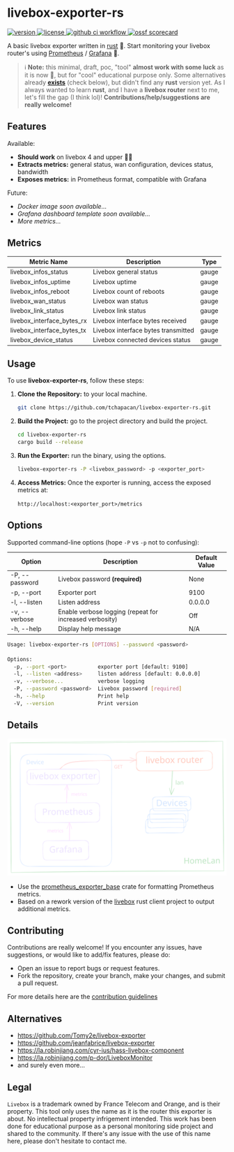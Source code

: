 # livebox-exporter-rs

<p>
    <a href="https://github.com/tchapacan/livebox-exporter-rs">
        <img src="https://img.shields.io/badge/dynamic/toml?url=https://raw.githubusercontent.com/tchapacan/livebox-exporter-rs/master/Cargo.toml&query=$.package.version&style=for-the-badge&label=Version" alt="version">
    </a>
    <a href="https://github.com/tchapacan/livebox-exporter-rs/blob/main/LICENSE">
        <img src="https://img.shields.io/github/license/tchapacan/livebox-exporter-rs.svg?style=for-the-badge" alt="license">
    </a>
    <a href="https://github.com/tchapacan/livebox-exporter-rs/actions?query=workflow%3A%22Code%20Checks%22">
        <img src="https://img.shields.io/github/actions/workflow/status/tchapacan/livebox-exporter-rs/code-checks.yml?style=for-the-badge" alt="github ci workflow">
    </a>
    <a href="https://api.securityscorecards.dev/projects/github.com/tchapacan/livebox-exporter-rs">
      <img src="https://api.securityscorecards.dev/projects/github.com/tchapacan/livebox-exporter-rs/badge?style=for-the-badge" alt="ossf scorecard">
    </a>
</p>

A basic livebox exporter written in [rust](https://doc.rust-lang.org/book/title-page.html) 🦀. Start monitoring your livebox router's using [Prometheus](https://github.com/prometheus/prometheus) / [Grafana](https://github.com/grafana/grafana) 💪.

> ℹ️ **Note:** this minimal, draft, poc, "tool" **almost work with some luck** as it is now 🤞, but for "cool" educational purpose only. Some alternatives already **[exists](#alternative)** (check below), but didn't find any **rust** version yet. As I always wanted to learn **rust**, and I have a **livebox router** next to me, let's fill the gap (I think lol)! **Contributions/help/suggestions are really welcome!**


## Features

Available:

- **Should work** on livebox 4 and upper 🤷🏻‍
- **Extracts metrics:** general status, wan configuration, devices status, bandwidth
- **Exposes metrics:** in Prometheus format, compatible with Grafana

Future:

- *Docker image soon available...*
- *Grafana dashboard template soon available...*
- *More metrics...*


## Metrics

| **Metric Name**                   | **Description**                         | **Type**  |
|-------------------------------|-------------------------------------|-------|
| livebox_infos_status         | Livebox general status              | gauge |
| livebox_infos_uptime         | Livebox uptime                      | gauge |
| livebox_infos_reboot         | Livebox count of reboots            | gauge |
| livebox_wan_status           | Livebox wan status                  | gauge |
| livebox_link_status          | Livebox link status                 | gauge |
| livebox_interface_bytes_rx  | Livebox interface bytes received    | gauge |
| livebox_interface_bytes_tx  | Livebox interface bytes transmitted | gauge |
| livebox_device_status        | Livebox connected devices status    | gauge |


## Usage

To use **livebox-exporter-rs**, follow these steps:

1. **Clone the Repository:** to your local machine.

   ```bash
   git clone https://github.com/tchapacan/livebox-exporter-rs.git
   ```

2. **Build the Project:** go to the project directory and build the project.

    ```bash
    cd livebox-exporter-rs
    cargo build --release
    ```

3. **Run the Exporter:** run the binary, using the options.

    ```bash
    livebox-exporter-rs -P <livebox_password> -p <exporter_port>
    ```

4. **Access Metrics:** Once the exporter is running, access the exposed metrics at:

   `http://localhost:<exporter_port>/metrics`


## Options

Supported command-line options (hope `-P` vs `-p` not to confusing):

| Option                 | Description                                   | Default Value |
|------------------------|-----------------------------------------------|---------------|
| -P, --password <password> | Livebox password **(required)**                 | None          |
| -p, --port <port>         | Exporter port                                 | 9100          |
| -l, --listen <address>    | Listen address                                | 0.0.0.0       |
| -v, --verbose             | Enable verbose logging (repeat for increased verbosity) | Off     |
| -h, --help                | Display help message                         | N/A           |

```bash
Usage: livebox-exporter-rs [OPTIONS] --password <password>

Options:
  -p, --port <port>          exporter port [default: 9100]
  -l, --listen <address>     listen address [default: 0.0.0.0]
  -v, --verbose...           verbose logging
  -P, --password <password>  Livebox password [required]
  -h, --help                 Print help
  -V, --version              Print version
```

## Details

![overview schema](./images/livebox-exporter-rs_details.svg)

- Use the [prometheus_exporter_base](https://github.com/MindFlavor/prometheus_exporter_base) crate for formatting Prometheus metrics.
- Based on a rework version of the [livebox](https://crates.io/crates/livebox/) rust client project to output additional metrics.

## Contributing

Contributions are really welcome! If you encounter any issues, have suggestions, or would like to add/fix features, please do:

- Open an issue to report bugs or request features.
- Fork the repository, create your branch, make your changes, and submit a pull request.

For more details here are the [contribution guidelines](CONTRIBUTING.md)


## Alternatives

- https://github.com/Tomy2e/livebox-exporter
- https://github.com/jeanfabrice/livebox-exporter
- https://la.robinjiang.com/cyr-ius/hass-livebox-component
- https://la.robinjiang.com/p-dor/LiveboxMonitor
- and surely even more...


## Legal

`Livebox` is a trademark owned by France Telecom and Orange, and is their property. This tool only uses the name as it is the router this exporter is about. No intellectual property infrigement intended. This work has been done for educational purpose as a personal monitoring side project and shared to the community. If there's any issue with the use of this name here, please don't hesitate to contact me.
